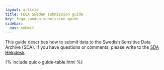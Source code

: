 ```yaml
---
layout: article
title: FEGA Sweden submission guide
key: fega-sweden-submission-guide
sidebar:
  nav: submit
---
```


This guide describes how to submit data to the Swedish Sensitive Data
Archive (SDA). If you have questions or comments, please write to the
<a href="mailto:ega-se@nbis.se">SDA Helpdesk</a>.

{% include quick-guide-table.html %}


